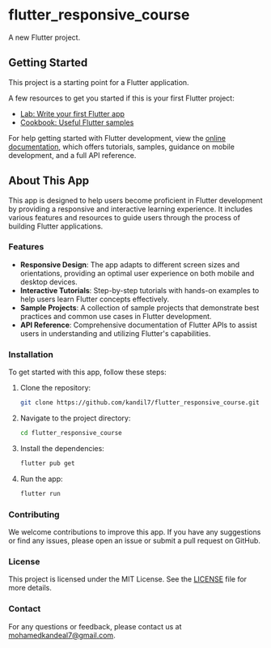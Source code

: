 # flutter_responsive_course

A new Flutter project.

## Getting Started

This project is a starting point for a Flutter application.

A few resources to get you started if this is your first Flutter project:

- [Lab: Write your first Flutter app](https://docs.flutter.dev/get-started/codelab)
- [Cookbook: Useful Flutter samples](https://docs.flutter.dev/cookbook)

For help getting started with Flutter development, view the
[online documentation](https://docs.flutter.dev/), which offers tutorials,
samples, guidance on mobile development, and a full API reference.

## About This App

This app is designed to help users become proficient in Flutter development by providing a responsive and interactive learning experience. It includes various features and resources to guide users through the process of building Flutter applications.

### Features

- **Responsive Design**: The app adapts to different screen sizes and orientations, providing an optimal user experience on both mobile and desktop devices.
- **Interactive Tutorials**: Step-by-step tutorials with hands-on examples to help users learn Flutter concepts effectively.
- **Sample Projects**: A collection of sample projects that demonstrate best practices and common use cases in Flutter development.
- **API Reference**: Comprehensive documentation of Flutter APIs to assist users in understanding and utilizing Flutter's capabilities.

### Installation

To get started with this app, follow these steps:

1. Clone the repository:

    ```bash
    git clone https://github.com/kandil7/flutter_responsive_course.git
    ```

2. Navigate to the project directory:

    ```bash
    cd flutter_responsive_course
    ```

3. Install the dependencies:

    ```bash
    flutter pub get
    ```

4. Run the app:

    ```bash
    flutter run
    ```

### Contributing

We welcome contributions to improve this app. If you have any suggestions or find any issues, please open an issue or submit a pull request on GitHub.

### License

This project is licensed under the MIT License. See the [LICENSE](LICENSE) file for more details.

### Contact

For any questions or feedback, please contact us at [mohamedkandeal7@gmail.com](mailto:mohamedkandeal7@gmail.com).
